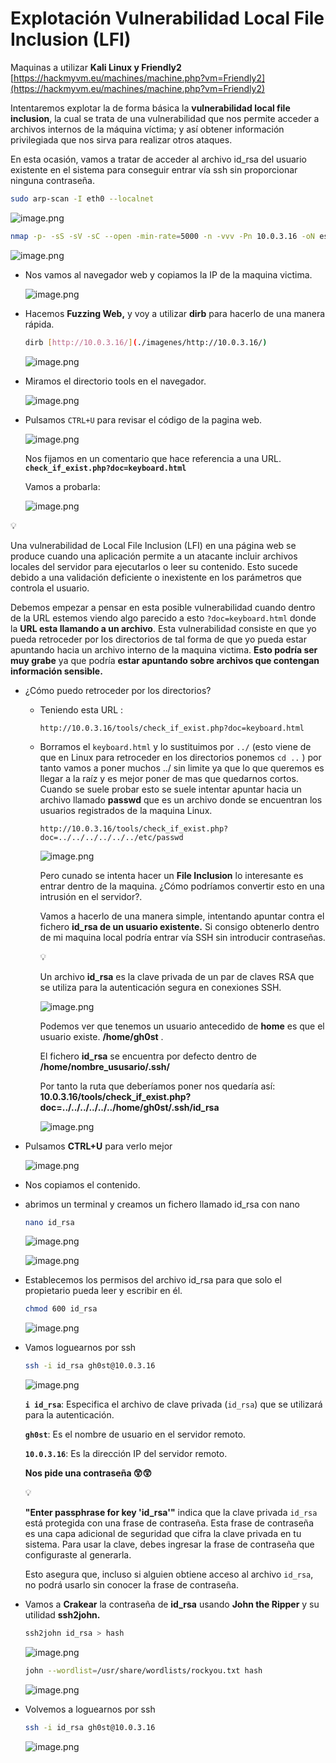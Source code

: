 # Explotación Vulnerabilidad Local File Inclusion (LFI)

Maquinas a utilizar **Kali Linux y  Friendly2** [https://hackmyvm.eu/machines/machine.php?vm=Friendly2](https://hackmyvm.eu/machines/machine.php?vm=Friendly2)

Intentaremos explotar la de forma básica la **vulnerabilidad local file inclusion**, la cual se trata de una vulnerabilidad que nos permite acceder a archivos internos de la máquina víctima; y así obtener información privilegiada que nos sirva para realizar otros ataques.

En esta ocasión, vamos a tratar de acceder al archivo id_rsa del usuario existente en el sistema para conseguir entrar vía ssh sin proporcionar ninguna contraseña.

```bash
sudo arp-scan -I eth0 --localnet
```

![image.png](./imagenes/image%20186.png)

```bash
nmap -p- -sS -sV -sC --open -min-rate=5000 -n -vvv -Pn 10.0.3.16 -oN escaneo
```

![image.png](./imagenes/image%20187.png)

- Nos vamos al navegador web y copiamos la IP de la maquina victima.
    
    ![image.png](./imagenes/image%20188.png)
    

- Hacemos **Fuzzing Web,** y voy a utilizar **dirb** para hacerlo de una manera rápida.
    
    ```bash
    dirb [http://10.0.3.16/](./imagenes/http://10.0.3.16/) 
    ```
    
    ![image.png](./imagenes/image%20189.png)
    

- Miramos el directorio tools en el navegador.
    
    ![image.png](./imagenes/image%20190.png)
    

- Pulsamos `CTRL+U` para revisar el código de la pagina web.
    
    ![image.png](./imagenes/image%20191.png)
    
    Nos fijamos en un comentario que hace referencia a una URL. **`check_if_exist.php?doc=keyboard.html`**
    
    Vamos a probarla:
    
    ![image.png](./imagenes/image%20192.png)
    

<aside>
💡

Una vulnerabilidad de Local File Inclusion (LFI) en una página web se produce cuando una aplicación permite a un atacante incluir archivos locales del servidor para ejecutarlos o leer su contenido. Esto sucede debido a una validación deficiente o inexistente en los parámetros que controla el usuario. 

</aside>

Debemos empezar a pensar en esta posible vulnerabilidad cuando dentro de la URL estemos viendo algo parecido a esto `?doc=keyboard.html` donde la **URL esta llamando a un archivo**. Esta vulnerabilidad consiste en que yo pueda retroceder por los directorios de tal forma de que yo pueda estar apuntando hacia un archivo interno de la maquina victima. **Esto podría ser muy grabe** ya que podría **estar apuntando sobre archivos que contengan información sensible.**

- ¿Cómo puedo retroceder por los directorios?
    - Teniendo esta URL :
        
        `http://10.0.3.16/tools/check_if_exist.php?doc=keyboard.html`
        
    - Borramos el `keyboard.html` y lo sustituimos por `../` (esto viene de que en Linux para retroceder  en los directorios ponemos `cd ..` ) por tanto vamos a poner muchos  ../ sin limite ya que lo que queremos es llegar a la raíz y es mejor poner de mas que quedarnos cortos. Cuando se suele probar esto se suele intentar apuntar hacia un archivo llamado **passwd** que es un archivo donde se encuentran los usuarios registrados de la maquina Linux.
        
        `http://10.0.3.16/tools/check_if_exist.php?doc=../../../../../../etc/passwd`
        
        ![image.png](./imagenes/image%20193.png)
        
        Pero cunado se intenta hacer un **File Inclusion** lo interesante es entrar dentro de la maquina. ¿Cómo podríamos convertir esto en una intrusión en el servidor?.
        
        Vamos a hacerlo de una manera simple, intentando apuntar contra el fichero **id_rsa de un usuario existente.** Si consigo obtenerlo dentro de mi maquina local podría entrar vía SSH sin introducir contraseñas.
        
        <aside>
        💡
        
        Un archivo **id_rsa** es la clave privada de un par de claves RSA que se utiliza para la autenticación segura en conexiones SSH.
        
        </aside>
        
        ![image.png](./imagenes/image%20194.png)
        
        Podemos ver que tenemos un usuario antecedido de **home** es que el usuario existe. **/home/gh0st** .
        
        El fichero **id_rsa** se encuentra por defecto dentro de **/home/nombre_ususario/.ssh/**
        
        Por tanto la ruta que deberíamos poner nos quedaría así: **10.0.3.16/tools/check_if_exist.php?doc=../../../../../../home/gh0st/.ssh/id_rsa**
        
        ![image.png](./imagenes/image%20195.png)
        
- Pulsamos **CTRL+U** para verlo mejor
    
    ![image.png](./imagenes/image%20196.png)
    
- Nos copiamos el contenido.
- abrimos un terminal y creamos un fichero llamado id_rsa con nano
    
    ```bash
    nano id_rsa
    ```
    
    ![image.png](./imagenes/image%20197.png)
    
    ![image.png](./imagenes/image%20198.png)
    

- Establecemos los permisos del archivo id_rsa para que solo el propietario pueda leer y escribir en él.
    
    ```bash
    chmod 600 id_rsa
    ```
    
    ![image.png](./imagenes/image%20199.png)
    
- Vamos loguearnos por ssh
    
    ```bash
    ssh -i id_rsa gh0st@10.0.3.16
    ```
    
    ![image.png](./imagenes/image%20200.png)
    
    **`i id_rsa`**: Especifica el archivo de clave privada (`id_rsa`) que se utilizará para la autenticación.
    
    **`gh0st`**: Es el nombre de usuario en el servidor remoto.
    
    **`10.0.3.16`**: Es la dirección IP del servidor remoto.
    
    **Nos pide una contraseña 😲😲**
    
    <aside>
    💡
    
    **"Enter passphrase for key 'id_rsa'"** indica que la clave privada `id_rsa` está protegida con una frase de contraseña. Esta frase de contraseña es una capa adicional de seguridad que cifra la clave privada en tu sistema. Para usar la clave, debes ingresar la frase de contraseña que configuraste al generarla.
    
    Esto asegura que, incluso si alguien obtiene acceso al archivo `id_rsa`, no podrá usarlo sin conocer la frase de contraseña.
    
    </aside>
    

- Vamos a **Crakear** la contraseña de **id_rsa** usando **John the Ripper** y su utilidad **ssh2john.**
    
    ```bash
    ssh2john id_rsa > hash 
    ```
    
    ![image.png](./imagenes/image%20201.png)
    
    ```bash
    john --wordlist=/usr/share/wordlists/rockyou.txt hash 
    ```
    
    ![image.png](./imagenes/image%20202.png)
    

- Volvemos a  loguearnos por ssh
    
    ```bash
    ssh -i id_rsa gh0st@10.0.3.16
    ```
    
    ![image.png](./imagenes/image%20203.png)